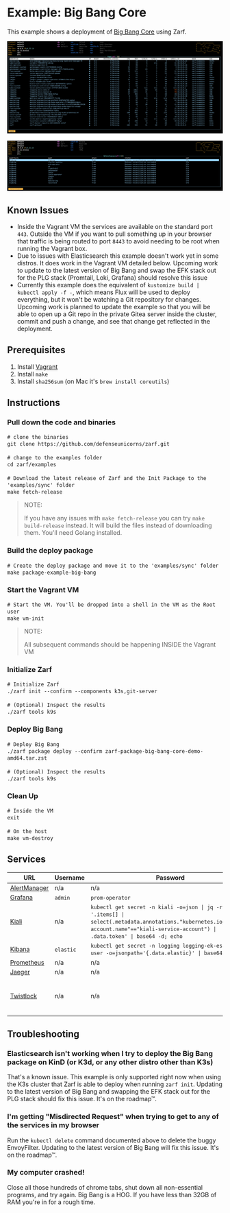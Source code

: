 # Example: Big Bang Core

This example shows a deployment of [Big Bang Core](https://repo1.dso.mil/platform-one/big-bang/bigbang) using Zarf.

![pods](.images/pods.png)

![helmreleases](.images/helmreleases.png)

## Known Issues

- Inside the Vagrant VM the services are available on the standard port `443`. Outside the VM if you want to pull something up in your browser that traffic is being routed to port `8443` to avoid needing to be root when running the Vagrant box.
- Due to issues with Elasticsearch this example doesn't work yet in some distros. It does work in the Vagrant VM detailed below. Upcoming work to update to the latest version of Big Bang and swap the EFK stack out for the PLG stack (Promtail, Loki, Grafana) should resolve this issue
- Currently this example does the equivalent of `kustomize build | kubectl apply -f -`, which means Flux will be used to deploy everything, but it won't be watching a Git repository for changes. Upcoming work is planned to update the example so that you will be able to open up a Git repo in the private Gitea server inside the cluster, commit and push a change, and see that change get reflected in the deployment.

## Prerequisites

1. Install [Vagrant](https://www.vagrantup.com/)
1. Install `make`
1. Install `sha256sum` (on Mac it's `brew install coreutils`)

## Instructions

### Pull down the code and binaries

```shell
# clone the binaries
git clone https://github.com/defenseunicorns/zarf.git

# change to the examples folder
cd zarf/examples

# Download the latest release of Zarf and the Init Package to the 'examples/sync' folder
make fetch-release
```

> NOTE:
>
> If you have any issues with `make fetch-release` you can try `make build-release` instead. It will build the files instead of downloading them. You'll need Golang installed.

### Build the deploy package

```shell
# Create the deploy package and move it to the 'examples/sync' folder
make package-example-big-bang
```

### Start the Vagrant VM

```shell
# Start the VM. You'll be dropped into a shell in the VM as the Root user
make vm-init
```

> NOTE:
>
> All subsequent commands should be happening INSIDE the Vagrant VM

### Initialize Zarf

```shell
# Initialize Zarf
./zarf init --confirm --components k3s,git-server

# (Optional) Inspect the results
./zarf tools k9s
```

### Deploy Big Bang

```shell
# Deploy Big Bang
./zarf package deploy --confirm zarf-package-big-bang-core-demo-amd64.tar.zst

# (Optional) Inspect the results
./zarf tools k9s
```

### Clean Up

```shell
# Inside the VM
exit

# On the host
make vm-destroy
```

## Services

| URL                                                   | Username  | Password                                                                                                                                                                                   | Notes                                                               |
| ----------------------------------------------------- | --------- | ------------------------------------------------------------------------------------------------------------------------------------------------------------------------------------------ | ------------------------------------------------------------------- |
| [AlertManager](https://alertmanager.bigbang.dev:8443) | n/a       | n/a                                                                                                                                                                                        | Unauthenticated                                                     |
| [Grafana](https://grafana.bigbang.dev:8443)           | `admin`   | `prom-operator`                                                                                                                                                                            |                                                                     |
| [Kiali](https://kiali.bigbang.dev:8443)               | n/a       | `kubectl get secret -n kiali -o=json \| jq -r '.items[] \| select(.metadata.annotations."kubernetes.io/service-account.name"=="kiali-service-account") \| .data.token' \| base64 -d; echo` |                                                                     |
| [Kibana](https://kibana.bigbang.dev:8443)             | `elastic` | `kubectl get secret -n logging logging-ek-es-elastic-user -o=jsonpath='{.data.elastic}' \| base64 -d; echo`                                                                                |                                                                     |
| [Prometheus](https://prometheus.bigbang.dev:8443)     | n/a       | n/a                                                                                                                                                                                        | Unauthenticated                                                     |
| [Jaeger](https://tracing.bigbang.dev:8443)            | n/a       | n/a                                                                                                                                                                                        | Unauthenticated                                                     |
| [Twistlock](https://twistlock.bigbang.dev:8443)       | n/a       | n/a                                                                                                                                                                                        | Twistlock has you create an admin account the first time you log in |

## Troubleshooting

### Elasticsearch isn't working when I try to deploy the Big Bang package on KinD (or K3d, or any other distro other than K3s)
That's a known issue. This example is only supported right now when using the K3s cluster that Zarf is able to deploy when running `zarf init`. Updating to the latest version of Big Bang and swapping the EFK stack out for the PLG stack should fix this issue. It's on the roadmap™.
### I'm getting "Misdirected Request" when trying to get to any of the services in my browser
Run the `kubectl delete` command documented above to delete the buggy EnvoyFilter. Updating to the latest version of Big Bang will fix this issue. It's on the roadmap™.

### My computer crashed!
Close all those hundreds of chrome tabs, shut down all non-essential programs, and try again. Big Bang is a HOG. If you have less than 32GB of RAM you're in for a rough time.

